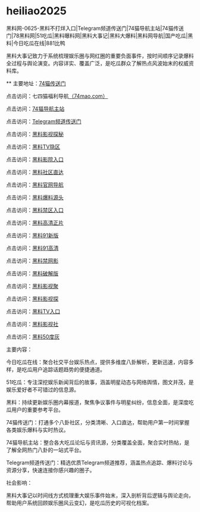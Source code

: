 # heiliao2025
黑料网-0625-黑料不打烊入口|Telegram频道传送门|74猫导航主站|74猫传送门|78黑料网|51吃瓜|黑料曝料网|黑料大事记|黑料大爆料|黑料网导航|国产吃瓜|黑料|今日吃瓜在线|881比鸭

黑料大事记致力于系统梳理娱乐圈与网红圈的重要负面事件，按时间顺序记录爆料全过程与舆论演变。内容详实、覆盖广泛，是吃瓜群众了解热点风波始末的权威资料库。

** 主要地址：<a href="https://74mao.com/">74猫传送门</a>

点击访问：七四猫福利导航<a href="https://74mao.com/">（74mao.com）</a>

点击访问：<a href="https://74mao.com/">74猫导航主站</a>

点击访问：<a href="https://74mao.com/">Telegram频道传送门</a>

点击访问：<a href="https://aw8-19.pages.dev/">黑料影视探秘</a>

点击访问：<a href="https://aw9-19.pages.dev/">黑料TV隐区</a>

点击访问：<a href="https://aw10-19.pages.dev/">黑料影院入口</a>

点击访问：<a href="https://aw1-20.pages.dev/">黑料社区直达</a>

点击访问：<a href="https://aw2-20.pages.dev/">黑料官网导航</a>

点击访问：<a href="https://aw3-20.pages.dev/">黑料爆料源头</a>

点击访问：<a href="https://aw4-20.pages.dev/">黑料禁区入口</a>

点击访问：<a href="https://aw5-20.pages.dev/">黑料高清正片</a>

点击访问：<a href="https://hj-698.pages.dev/">黑料91新版</a>

点击访问：<a href="https://hj-699.pages.dev/">黑料91高清</a>

点击访问：<a href="https://aw5-18.pages.dev/">黑料禁网影</a>

点击访问：<a href="https://aw6-18.pages.dev/">黑料破解版</a>

点击访问：<a href="https://aw7-18.pages.dev/">黑料影视聚</a>

点击访问：<a href="https://aw8-18.pages.dev/">黑料影视探</a>

点击访问：<a href="https://aw9-18.pages.dev/">黑料TV入口</a>

点击访问：<a href="https://hls-19.pages.dev/">黑料影视社</a>

点击访问：<a href="https://50dh-01.pages.dev/">黑料50度灰</a>

主要内容：

今日吃瓜在线：聚合社交平台娱乐热点，提供多维度八卦解析，更新迅速，内容多样，是吃瓜用户追踪话题趋势的便捷通道。

51吃瓜：专注深挖娱乐新闻背后的故事，涵盖明星动态与网络舆情，图文并茂，是娱乐爱好者不可错过的信息源。

黑料：持续更新娱乐圈内幕报道，聚焦争议事件与明星纠纷，信息全面，是深度吃瓜用户的重要参考平台。

74猫传送门：打通多个八卦社区，分类清晰、入口直达，帮助用户第一时间掌握各类娱乐爆料与实时热议。

74猫导航主站：整合各大吃瓜论坛与资讯源，分类覆盖全面，聚合实时热帖，是了解全网热门八卦的一站式平台。

Telegram频道传送门：精选优质Telegram频道推荐，涵盖热点追踪、爆料讨论与资源分享，快速连接你感兴趣的圈子。

社会影响：

黑料大事记以时间线方式梳理重大娱乐事件始末，深入剖析背后逻辑与舆论走向，帮助用户系统回顾娱乐圈风云变幻，是吃瓜历史的可视化档案。

<span style="display:none;">[Canonical link](https://github.com/vivian20250625/viv7）</span>
